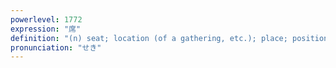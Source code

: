 ```yaml
---
powerlevel: 1772
expression: "席"
definition: "(n) seat; location (of a gathering, etc.); place; position; post; (P)"
pronunciation: "せき"
---
```

